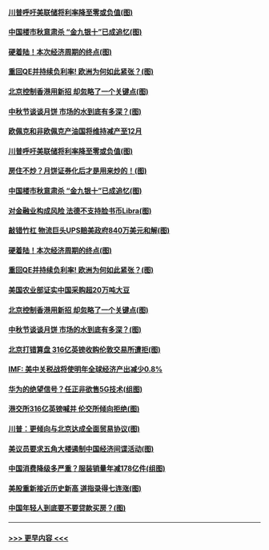 #### [川普呼吁美联储将利率降至零或负值(图)](../pages/p5/907303.md?t=09141944) 
#### [中国楼市秋意肃杀 “金九银十”已成追忆(图)](../pages/p5/907275.md?t=09141944) 
#### [硬着陆！本次经济周期的终点(图)](../pages/p5/907268.md?t=09141944) 
#### [重回QE并持续负利率! 欧洲为何如此紧张？(图)](../pages/p5/907269.md?t=09141944) 
#### [北京控制香港用新招 却忽略了一个关键点(图)](../pages/p5/907256.md?t=09141944) 
#### [中秋节谈谈月饼 市场的水到底有多深？(图)](../pages/p5/907241.md?t=09141944) 
#### [欧佩克和非欧佩克产油国将维持减产至12月](../pages/p5/907339.md?t=09141944) 
#### [川普呼吁美联储将利率降至零或负值(图)](../pages/p5/907303.md?t=09141944) 
#### [房住不炒？月饼证券化后才是用来炒的！(图)](../pages/p5/907337.md?t=09141944) 
#### [中国楼市秋意肃杀 “金九银十”已成追忆(图)](../pages/p5/907275.md?t=09141944) 
#### [对金融业构成风险 法德不支持脸书币Libra(图)](../pages/p5/907312.md?t=09141944) 
#### [敲错竹杠 物流巨头UPS赔美政府840万美元和解(图)](../pages/p5/907308.md?t=09141944) 
#### [硬着陆！本次经济周期的终点(图)](../pages/p5/907268.md?t=09141944) 
#### [重回QE并持续负利率! 欧洲为何如此紧张？(图)](../pages/p5/907269.md?t=09141944) 
#### [美国农业部证实中国采购超20万吨大豆](../pages/p5/907287.md?t=09141944) 
#### [北京控制香港用新招 却忽略了一个关键点(图)](../pages/p5/907256.md?t=09141944) 
#### [中秋节谈谈月饼 市场的水到底有多深？(图)](../pages/p5/907241.md?t=09141944) 
#### [北京打错算盘 316亿英镑收购伦敦交易所遭拒(图)](../pages/p5/907236.md?t=09141944) 
#### [IMF: 美中关税战将使明年全球经济产出减少0.8%](../pages/p5/907233.md?t=09141944) 
#### [华为的绝望信号？任正非欲售5G技术(组图)](../pages/p5/907155.md?t=09141944) 
#### [港交所316亿英镑喊并 伦交所倾向拒绝(图)](../pages/p5/907207.md?t=09141944) 
#### [川普：更倾向与北京达成全面贸易协议(图)](../pages/p5/907211.md?t=09141944) 
#### [美议员要求五角大楼遏制中国经济间谍活动(图)](../pages/p5/907199.md?t=09141944) 
#### [中国消费降级多严重？服装销量年减178亿件(组图)](../pages/p5/907157.md?t=09141944) 
#### [美股重新接近历史新高 道指录得七连涨(图)](../pages/p5/907182.md?t=09141944) 
#### [中国年轻人到底要不要贷款买房？(图)](../pages/p5/907162.md?t=09141944) 

----
#### [ >>> 更早内容 <<< ](../indexes/p5-earlier.md)
